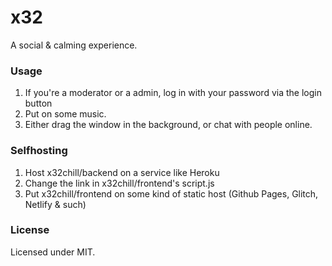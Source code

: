 # x32
A social & calming experience.

### Usage
1. If you're a moderator or a admin, log in with your password via the login button
2. Put on some music.
3. Either drag the window in the background, or chat with people online.

### Selfhosting
1. Host x32chill/backend on a service like Heroku
2. Change the link in x32chill/frontend's script.js
3. Put x32chill/frontend on some kind of static host (Github Pages, Glitch, Netlify & such)

### License
Licensed under MIT.